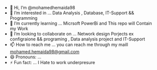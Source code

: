 - 👋 Hi, I’m @mohamedhemaida98
- 👀 I’m interested in ... Data Analysis , Database, IT-Support && Programming 
- 🌱 I’m currently learning ... Micrsoft PowerBi and This repo will Contain my Work 
- 💞️ I’m looking to collaborate on ... Network design Porjects ex configraione && programing , Data analysis project and IT-Support 
- 📫 How to reach me ... you can reach me through my maill mohamed.hemaida98@gmail.com
- 😄 Pronouns: ...
- ⚡ Fun fact: ... I Hate to work underpresure

<!---
mohamedhemaida98/mohamedhemaida98 is a ✨ special ✨ repository because its `README.md` (this file) appears on your GitHub profile.
You can click the Preview link to take a look at your changes.
--->
